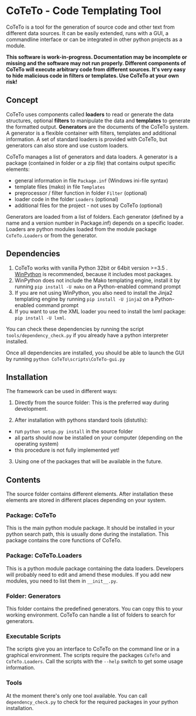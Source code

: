 # CoTeTo - Code Templating Tool
CoTeTo is a tool for the generation of source code and other text from different
data sources. It can be easily extended, runs with a GUI, a commandline interface
or can be integrated in other python projects as a module.

**This software is work-in-progress. Documentation may be incomplete or missing
and the software may not run properly. Different components of CoTeTo will 
execute arbitrary code from different sources. It's very easy to hide
malicious code in filters or templates. Use CoTeTo at your own risk!**

## Concept
CoTeTo uses components called **loaders** to read or generate the data
structures, optional **filters** to manipulate the data and **templates** to
generate the formatted output. **Generators** are the documents of the CoTeTo
system. A generator is a flexible container with filters, templates and
additional information. A set of standard loaders is provided with CoTeTo, but
generators can also store and use custom loaders.

CoTeTo manages a list of generators and data loaders.
A generator is a package (contained in folder or a zip file) that contains
output specific elements:

- general information in file `Package.inf` (Windows ini-file syntax)
- template files (mako) in file `Templates`
- preprocessor / filter function in folder `Filter` (optional)
- loader code in the folder `Loaders` (optional)
- additional files for the project - not uses by CoTeTo (optional)

Generators are loaded from a list of folders. Each generator (defined by a name
and a version number in Package.inf) depends on a specific loader. Loaders are
python modules loaded from the module package `CoTeTo.Loaders` or from the
generator.

## Dependencies
1. CoTeTo works with vanilla Python 32bit or 64bit version >=3.5 .
[WinPython](http://winpython.github.io/) is recommended, because it includes
most packages.
3. WinPython does not include the Mako templating engine,
install it by running `pip install -U mako` on a Python-enabled command prompt
4. If you are not using WinPython, you also need to install the Jinja2
templating engine by running `pip install -U jinja2` on a Python-enabled command
prompt
5. If you want to use the XML loader you need to install the lxml package: 
`pip install -U lxml`.

You can check these dependencies by running the script
`tools/dependency_check.py` if you already have a python interpreter installed.

Once all dependencies are installed,
you should be able to launch the GUI by running `python CoTeTo\scripts\CoTeTo-gui.py`

## Installation
The framework can be used in different ways:

1. Directly from the source folder:
This is the preferred way during development.

2. After installation with pythons standard tools (distutils):
  * run `python setup.py install` in the source folder
  * all parts should now be installed on your computer (depending on the
    operating system)
  * this procedure is not fully implemented yet!

3. Using one of the packages that will be available in the future.

## Contents
The source folder contains different elements. After installation these elements
are stored in different places depending on your system.

### Package: CoTeTo
This is the main python module package. It should be installed in your python
search path, this is usually done during the installation. This package contains
the core functions of CoTeTo.

### Package: CoTeTo.Loaders
This is a python module package containing the data loaders. Developers will
probably need to edit and amend these modules. If you add new modules, you need
to list them in `__init__.py`.

### Folder: Generators
This folder contains the predefined generators. You can copy this to your
working environment. CoTeTo can handle a list of folders to search for
generators.

### Executable Scripts
The scripts give you an interface to CoTeTo on the command line or in a graphical
environment. The scripts require the packages `CoTeTo` and `CoTeTo.Loaders`. Call
the scripts with the `--help` switch to get some usage information.

### Tools
At the moment there's only one tool available. You can call
`dependency_check.py` to check for the required packages in your python
installation.
